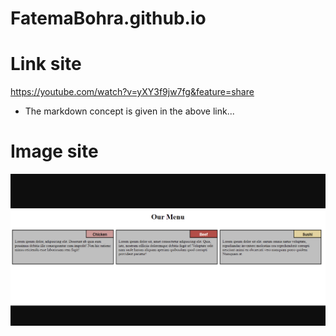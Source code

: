 # FatemaBohra.github.io
# Link site
https://youtube.com/watch?v=yXY3f9jw7fg&feature=share
* The markdown concept is given in the above link...

# Image site
![](Img_module2.png)
